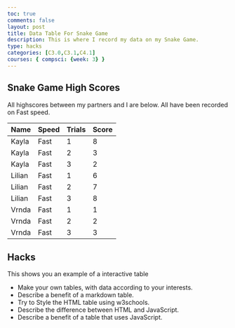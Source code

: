 ```yaml
---
toc: true
comments: false 
layout: post
title: Data Table For Snake Game
description: This is where I record my data on my Snake Game.
type: hacks
categories: [C3.0,C3.1,C4.1]
courses: { compsci: {week: 3} }
---
```

## Snake Game High Scores
All highscores between my partners and I are below. All have been recorded on Fast speed. 

<!-- Head contains information to Support the Document -->
<head>
    <!-- load jQuery and DataTables output style and scripts -->
    <link rel="stylesheet" type="text/css" href="https://cdn.datatables.net/1.13.4/css/jquery.dataTables.min.css">
    <script type="text/javascript" language="javascript" src="https://code.jquery.com/jquery-3.6.0.min.js"></script>
    <script>var define = null;</script>
    <script type="text/javascript" language="javascript" src="https://cdn.datatables.net/1.13.4/js/jquery.dataTables.min.js"></script>
</head>

<!-- Body contains the contents of the Document -->
<body>
    <table id="md_demo" class= "table">
        <thead>
            <tr>
                <th>Name</th>
                <th>Speed</th>
                <th>Trials</th>
                <th>Score</th>
            </tr>
        </thead>
    <tbody>
                <tr>
                    <td>Kayla</td>
                    <td>Fast</td>
                    <td>1</td>
                    <td> 8 </td>
                </tr>
                <tr>
                    <td>Kayla</td>
                    <td>Fast</td>
                    <td>2</td>
                    <td> 3 </td>
                </tr>
                <tr>
                    <td>Kayla</td>
                    <td>Fast</td>
                    <td>3</td>
                    <td> 2 </td>
                </tr>
                <tr>
                    <td>Lilian</td>
                    <td>Fast</td>
                    <td>1</td>
                    <td> 6 </td>
                </tr>
                <tr>
                    <td>Lilian</td>
                    <td>Fast</td>
                  <td>2</td>
                    <td> 7 </td>
                </tr>
                <tr>
                    <td>Lilian</td>
                    <td>Fast</td>
                    <td>3</td>
                    <td> 8 </td>
                </tr>
                <tr>
                    <td>Vrnda</td>
                    <td>Fast</td>
                    <td>1</td>
                    <td> 1 </td>
                </tr>
                <tr>
                    <td>Vrnda</td>
                    <td>Fast</td>
                    <td>2</td>
                    <td> 2 </td>
                </tr>
                <tr>
                    <td>Vrnda</td>
                    <td>Fast</td>
                    <td>3</td>
                    <td> 3 </td>
                </tr>
            </tbody>
        </table>
    </body>

<script>
    $("#md_demo").DataTable();
</script>

## Hacks 
This shows you an example of a interactive table
- Make your own tables, with data according to your interests.
- Describe a benefit of a markdown table.
- Try to Style the HTML table using w3schools.
- Describe the difference between HTML and JavaScript.
- Describe a benefit of a table that uses JavaScript.

